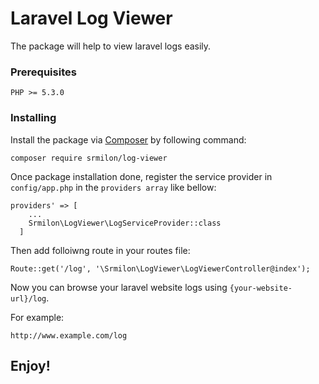 # Laravel Log Viewer

The package will help to view laravel logs easily.

### Prerequisites

```
PHP >= 5.3.0
```

### Installing

Install the package via [Composer](https://getcomposer.org/download) by following command:

```
composer require srmilon/log-viewer
```

Once package installation done, register the service provider in `config/app.php` in the `providers array` like bellow:

```
providers' => [
    ...
    Srmilon\LogViewer\LogServiceProvider::class
  ]
```

Then add folloiwng route in your routes file:

```
Route::get('/log', '\Srmilon\LogViewer\LogViewerController@index');
```

Now you can browse your laravel website logs using `{your-website-url}/log`.

For example:

```
http://www.example.com/log
```

## Enjoy!
